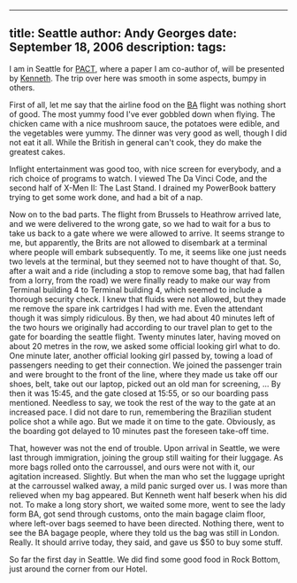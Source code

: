 -----
title:  Seattle
author: Andy Georges
date: September 18, 2006
description: 
tags: 
-----







I am in Seattle for [PACT](http://www.pactconf.rog/), where a paper I am
co-author of, will be presented by
[Kenneth](http://www.elis.ugent.be/~kehoste). The trip over here was
smooth in some aspects, bumpy in others.


First of all, let me say that the airline food on the
[BA](http://www.britischairways.co.uk/) flight was nothing short of
good. The most yummy food I've ever gobbled down when flying. The
chicken came with a nice mushroom sauce, the potatoes were edible, and
the vegetables were yummy. The dinner was very good as well, though I
did not eat it all. While the British in general can't cook, they do
make the greatest cakes.


Inflight entertainment was good too, with nice screen for everybody, and
a rich choice of programs to watch. I viewed The Da Vinci Code, and the
second half of X-Men II: The Last Stand. I drained my PowerBook battery
trying to get some work done, and had a bit of a nap.


Now on to the bad parts. The flight from Brussels to Heathrow arrived
late, and we were delivered to the wrong gate, so we had to wait for a
bus to take us back to a gate where we were allowed to arrive. It seems
strange to me, but apparently, the Brits are not allowed to disembark at
a terminal where people will embark subsequently. To me, it seems like
one just needs two levels at the terminal, but they seemed not to have
thought of that. So, after a wait and a ride (including a stop to remove
some bag, that had fallen from a lorry, from the road) we were finally
ready to make our way from Terminal building 4 to Terminal building 4,
which seemed to include a thorough security check. I knew that fluids
were not allowed, but they made me remove the spare ink cartridges I had
with me. Even the attendant though it was simply ridiculous. By then, we
had about 40 minutes left of the two hours we originally had according
to our travel plan to get to the gate for boarding the seattle flight.
Twenty minutes later, having moved on about 20 metres in the row, we
asked some official looking girl what to do. One minute later, another
official looking girl passed by, towing a load of passengers needing to
get their connection. We joined the passenger train and were brought to
the front of the line, where they made us take off our shoes, belt, take
out our laptop, picked out an old man for screening, ... By then it was
15:45, and the gate closed at 15:55, or so our boarding pass mentioned.
Needless to say, we took the rest of the way to the gate at an increased
pace. I did not dare to run, remembering the Brazilian student police
shot a while ago. But we made it on time to the gate. Obviously, as the
boarding got delayed to 10 minutes past the foreseen take-off time.


That, however was not the end of trouble. Upon arrival in Seattle, we
were last through immigration, joining the group still waiting for their
luggage. As more bags rolled onto the carroussel, and ours were not with
it, our agitation increased. Slightly. But when the man who set the
luggage upright at the carroussel walked away, a mild panic surged over
us. I was more than relieved when my bag appeared. But Kenneth went half
beserk when his did not. To make a long story short, we waited some
more, went to see the lady form BA, got send through customs, onto the
main bagage claim floor, where left-over bags seemed to have been
directed. Nothing there, went to see the BA bagage people, where they
told us the bag was still in London. Really. It should arrive today,
they said, and gave us $50 to buy some stuff.


So far the first day in Seattle. We did find some good food in Rock
Bottom, just around the corner from our Hotel.





